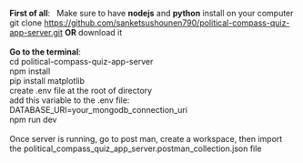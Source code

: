 **First of all**: &nbsp; Make sure to have **nodejs** and **python** install on your computer
<br/>
git clone https://github.com/sanketsushounen790/political-compass-quiz-app-server.git **OR** download it
<br/>
<br/>
**Go to the terminal**:
<br/>
cd political-compass-quiz-app-server
<br/>
npm install
<br/>
pip install matplotlib
<br/>
create .env file at the root of directory
<br/>
add this variable to the .env file: &nbsp; DATABASE_URI=your_mongodb_connection_uri
<br/>
npm run dev
<br/>
<br/>
Once server is running, go to post man, create a workspace, then import the political_compass_quiz_app_server.postman_collection.json file
<br/>

